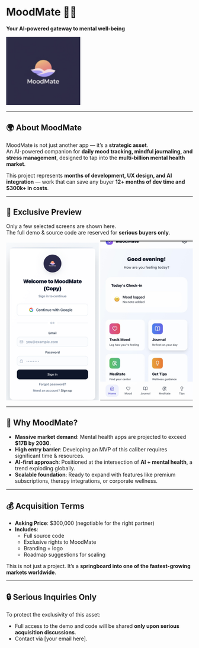 # MoodMate 🧠✨  
**Your AI-powered gateway to mental well-being**  

<img src="logo_MoodMate.png" alt="MoodMate Logo" width="200"/>

---

## 🌍 About MoodMate  
MoodMate is not just another app — it’s a **strategic asset**.  
An AI-powered companion for **daily mood tracking, mindful journaling, and stress management**, designed to tap into the **multi-billion mental health market**.  

This project represents **months of development, UX design, and AI integration** — work that can save any buyer **12+ months of dev time and $300k+ in costs**.  

---

## 📸 Exclusive Preview  
Only a few selected screens are shown here.  
The full demo & source code are reserved for **serious buyers only**.  

<img src="screenshot_login.png" alt="MoodMate Login" width="250"/>  
<img src="screenshot_home.png" alt="MoodMate Home" width="250"/>  

---

## 💎 Why MoodMate?  

- **Massive market demand**: Mental health apps are projected to exceed **$17B by 2030**.  
- **High entry barrier**: Developing an MVP of this caliber requires significant time & resources.  
- **AI-first approach**: Positioned at the intersection of **AI + mental health**, a trend exploding globally.  
- **Scalable foundation**: Ready to expand with features like premium subscriptions, therapy integrations, or corporate wellness.  

---

## 💰 Acquisition Terms  

- **Asking Price**: $300,000 (negotiable for the right partner)  
- **Includes**:  
  - Full source code  
  - Exclusive rights to MoodMate  
  - Branding + logo  
  - Roadmap suggestions for scaling  

This is not just a project. It’s a **springboard into one of the fastest-growing markets worldwide**.  

---

## 🔒 Serious Inquiries Only  

To protect the exclusivity of this asset:  

- Full access to the demo and code will be shared **only upon serious acquisition discussions**.  
- Contact via [your email here].  



